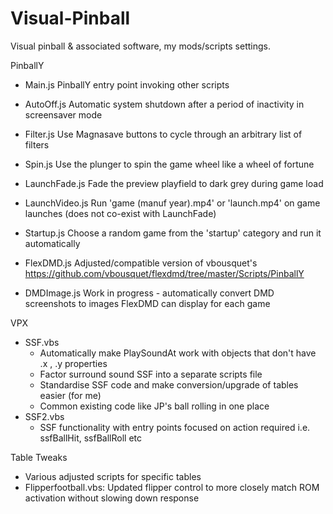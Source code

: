 # Visual-Pinball
Visual pinball & associated software, my mods/scripts settings.

PinballY
  - Main.js         PinballY entry point invoking other scripts
  - AutoOff.js      Automatic system shutdown after a period of inactivity in screensaver mode
  - Filter.js       Use Magnasave buttons to cycle through an arbitrary list of filters
  - Spin.js         Use the plunger to spin the game wheel like a wheel of fortune
  - LaunchFade.js   Fade the preview playfield to dark grey during game load
  - LaunchVideo.js  Run 'game (manuf year).mp4' or 'launch.mp4' on game launches (does not co-exist with LaunchFade)
  - Startup.js      Choose a random game from the 'startup' category and run it automatically
  - FlexDMD.js      Adjusted/compatible version of vbousquet's https://github.com/vbousquet/flexdmd/tree/master/Scripts/PinballY

  - DMDImage.js     Work in progress - automatically convert DMD screenshots to images FlexDMD can display for each game

VPX
  - SSF.vbs
    - Automatically make PlaySoundAt work with objects that don't have .x , .y properties
    - Factor surround sound SSF into a separate scripts file
    - Standardise SSF code and make conversion/upgrade of tables easier (for me) 
    - Common existing code like JP's ball rolling in one place  
  - SSF2.vbs
    - SSF functionality with entry points focused on action required i.e. ssfBallHit, ssfBallRoll etc

Table Tweaks
  - Various adjusted scripts for specific tables
  - Flipperfootball.vbs: Updated flipper control to more closely match ROM activation without slowing down response
